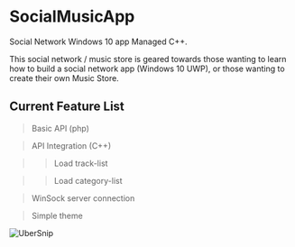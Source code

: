 # SocialMusicApp
Social Network Windows 10 app Managed C++.

This social network / music store is geared towards those wanting to learn how to build a social network app (Windows 10 UWP), or those wanting to create their own Music Store.

## Current Feature List
> Basic API (php)

> API Integration (C++)

>> Load track-list

>> Load category-list

> WinSock server connection

> Simple theme

![UberSnip](http://api.ubersnip.com/ubs-app-0.0.4.gif)
